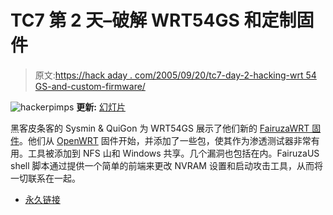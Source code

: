 # TC7 第 2 天–破解 WRT54GS 和定制固件

> 原文:[https://hack aday . com/2005/09/20/tc7-day-2-hacking-wrt 54 GS-and-custom-firmware/](https://hackaday.com/2005/09/20/tc7-day-2-hacking-wrt54gs-and-custom-firmware/)

![hackerpimps](../Images/072ae7837f6e855cc9f7130c76fa341c.png)
**更新:** [幻灯片](http://toorcon.org/2005/slides/sysminquigon-hackingwithwrt.pdf)

黑客皮条客的 Sysmin & QuiGon 为 WRT54GS 展示了他们新的 [FairuzaWRT 固件](http://hackerpimps.com/projects.html)。他们从 [OpenWRT](http://openwrt.org/) 固件开始，并添加了一些包，使其作为渗透测试器非常有用。工具被添加到 NFS 山和 Windows 共享。几个漏洞也包括在内。FairuzaUS shell 脚本通过提供一个简单的前端来更改 NVRAM 设置和启动攻击工具，从而将一切联系在一起。

*   [永久链接](http://hackerpimps.com/)